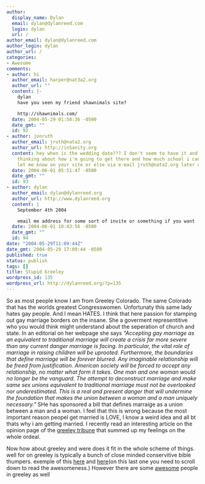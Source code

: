 ```yaml
---
author:
  display_name: Dylan
  email: dylan@dylanreed.com
  login: dylan
  url: /
author_email: dylan@dylanreed.com
author_login: dylan
author_url: /
categories:
- Awesome
comments:
- author: hi
  author_email: harper@nat3a2.org
  author_url: ""
  content: |-
    dylan
    have you seen my friend shawnimals site?

    http://shawnimals.com/
  date: 2004-05-29 01:58:36 -0500
  date_gmt: ""
  id: 92
- author: jonruth
  author_email: jruth@nata2.org
  author_url: http://in5anity.org
  content: hey when is the wedding date??? I don't seem to have it and I need to start
    thinking about how i'm going to get there and how much school i can miss.  Anyway
    let me know on your site or else via e-mail jruth@nata2.org later on
  date: 2004-06-01 05:51:47 -0500
  date_gmt: ""
  id: 93
- author: dylan
  author_email: dylan@dylanreed.org
  author_url: http://www.dylanreed.org
  content: |
    September 4th 2004

    email me address for some sort of invite or something if you want
  date: 2004-06-01 10:43:56 -0500
  date_gmt: ""
  id: 94
date: "2004-05-29T11:09:44Z"
date_gmt: 2004-05-29 17:09:44 -0500
published: true
status: publish
tags: []
title: Stupid Greeley
wordpress_id: 135
wordpress_url: http://dylanreed.org/?p=135
---
```


So as most people know I am from Greeley Colorado. The same Colorado that has the worlds greatest Congresswomen. Unfortunaty this same lady hates gay people. And I mean HATES. I think that here passion for stamping out gay marriage borders on the insane. She a goverment representitive who you would think might understand about the seperation of church and state. In an editorial on her webpage she says _"Accepting gay marriage as an equivalent to traditional marriage will create a crisis far more severe than any current danger marriage is facing. In particular, the vital role of marriage in raising children will be uprooted. Furthermore, the boundaries that define marriage will be forever blurred. Any imaginable relationship will be freed from justification. American society will be forced to accept any relationship, no matter what form it takes. One man and one woman would no longer be the vanguard. The attempt to deconstruct marriage and make same sex unions equivalent to traditional marriage must not be overlooked nor underestimated. This is a real and present danger that will undermine the foundation that makes the union between a woman and a man uniquely necessary."_ SHe has sponsored a bill that defines marraige as a union between a man and a woman. I feel that this is wrong because the most important reason peopel get married is LOVE, I know a weird idea and all bt thats why i am getting married. I recently read an interesting article on the opinion page of the [greeley tribune][1] that summed up my feelings on the whole ordeal. 

   [1]: http://www.greeleytribune.com/apps/pbcs.dll/article?AID=/20040527/READERS/105270031/-1/TRIBEDIT

Now how about greeley and were does it fit in the whole scheme of things. well for on greeley is typically a bunch of close minded conservitive bible thumpers. exemple of this [here][2] and [here][3](on this last one you need to scroll down to read the awesomeness.) However there are some [awesome][4] people in greeley as well

   [2]: http://www.greeleytribune.com/apps/pbcs.dll/article?AID=/20040529/READERS/105290029/0/TRIBEDIT
   [3]: http://www.greeleytribune.com/apps/pbcs.dll/article?AID=/20040527/READERS/105270033/-1/TRIBEDIT
   [4]: http://www.greeleytribune.com/apps/pbcs.dll/article?AID=/20040523/TRIBEDIT/105230041/-1/TRIBEDIT

